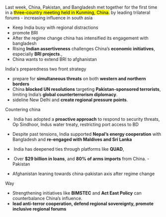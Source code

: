 Last week, China, Pakistan, and Bangladesh met together for the first time in a <mark class="hltr-red">three-country meeting held in Kunming, China.</mark>
by leading trilateral forums - increasing influence in south asia

- Keep India busy with regional distractions
- promote BRI
- After the regime change china has intensified its engagement with bangladesh
- Rising **Indian assertiveness** challenges China’s **economic initiatives**, especially **BRI projects**.,
- China wants to extend BRI to afghanistan

India's preparedness two front strategy
- prepare for **simultaneous threats** on both **western and northern borders**
- China **blocked UN resolutions** targeting **Pakistan-sponsored terrorists**, limiting India’s **global counterterrorism diplomacy**.
- sideline New Delhi and **create regional pressure points**.

Countering china
-  India has adopted a **proactive approach** to respond to security threats, Op Sindhoor, Indus water treaty, restricting port access to BD
- Despite past tensions, India supported **Nepal’s energy cooperation** with Bangladesh and **re-engaged with Maldives and Sri Lanka**
-  India has deepened ties through platforms like **QUAD**,

-  Over **$29 billion in loans**, and **80% of arms imports** from China. - Pakistan
- Afghanistan leaning towards china-pakistan axis after regime change 

Way 
- Strengthening initiatives like **BIMSTEC** and **Act East Policy** can counterbalance China’s influence.
- **lead anti-terror cooperation, defend regional sovereignty, promote inclusive regional forums**
